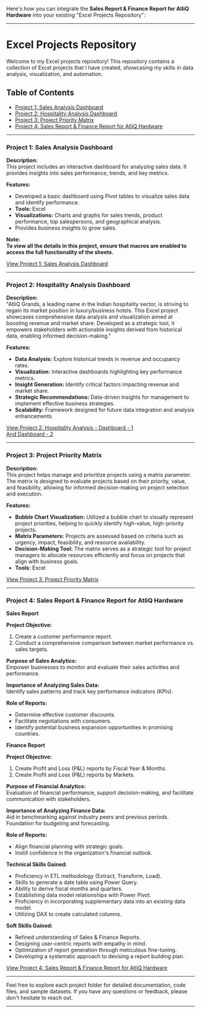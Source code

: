 Here's how you can integrate the **Sales Report & Finance Report for AtliQ Hardware** into your existing "Excel Projects Repository":

---

# Excel Projects Repository

Welcome to my Excel projects repository! This repository contains a collection of Excel projects that I have created, showcasing my skills in data analysis, visualization, and automation.

## Table of Contents
- [Project 1: Sales Analysis Dashboard](#project-1-sales-analysis-dashboard)
- [Project 2: Hospitality Analysis Dashboard](#project-2-hospitality-analysis-dashboard)
- [Project 3: Project Priority Matrix](#project-3-project-priority-matrix)
- [Project 4: Sales Report & Finance Report for AtliQ Hardware](#project-4-sales-report--finance-report-for-atliq-hardware)

---

### Project 1: Sales Analysis Dashboard

**Description:**  
This project includes an interactive dashboard for analyzing sales data. It provides insights into sales performance, trends, and key metrics.

**Features:**
- Developed a basic dashboard using Pivot tables to visualize sales data and identify performance.
- **Tools:** Excel
- **Visualizations:** Charts and graphs for sales trends, product performance, top salespersons, and geographical analysis.
- Provides business insights to grow sales.

**Note:**  
**To view all the details in this project, ensure that macros are enabled to access the full functionality of the sheets.**

[View Project 1: Sales Analysis Dashboard](https://github.com/DAThakur/Excel_Projects/blob/main/Dashboard.png)

---

### Project 2: Hospitality Analysis Dashboard

**Description:**  
"AtliQ Grands, a leading name in the Indian hospitality sector, is striving to regain its market position in luxury/business hotels. This Excel project showcases comprehensive data analysis and visualization aimed at boosting revenue and market share. Developed as a strategic tool, it empowers stakeholders with actionable insights derived from historical data, enabling informed decision-making."

**Features:**
- **Data Analysis:** Explore historical trends in revenue and occupancy rates.
- **Visualization:** Interactive dashboards highlighting key performance metrics.
- **Insight Generation:** Identify critical factors impacting revenue and market share.
- **Strategic Recommendations:** Data-driven insights for management to implement effective business strategies.
- **Scalability:** Framework designed for future data integration and analysis enhancements.

[View Project 2: Hospitality Analysis - Dashboard - 1](https://github.com/DAThakur/Excel_Projects/blob/main/AtliQ%20Hospitality%20Analyses%20-%20Page%201.png)  
[And Dashboard - 2](https://github.com/DAThakur/Excel_Projects/blob/main/AtliQ%20Hospitality%20Analyses%20-%20Page%202.png)

---

### Project 3: Project Priority Matrix

**Description:**  
This project helps manage and prioritize projects using a matrix parameter. The matrix is designed to evaluate projects based on their priority, value, and feasibility, allowing for informed decision-making on project selection and execution.

**Features:**
- **Bubble Chart Visualization:** Utilized a bubble chart to visually represent project priorities, helping to quickly identify high-value, high-priority projects.
- **Matrix Parameters:** Projects are assessed based on criteria such as urgency, impact, feasibility, and resource availability.
- **Decision-Making Tool:** The matrix serves as a strategic tool for project managers to allocate resources efficiently and focus on projects that align with business goals.
- **Tools:** Excel

[View Project 3: Project Priority Matrix](#link-to-project-priority-matrix-image-or-folder)

---

### Project 4: Sales Report & Finance Report for AtliQ Hardware

**Sales Report**

**Project Objective:**
1. Create a customer performance report.
2. Conduct a comprehensive comparison between market performance vs. sales targets.

**Purpose of Sales Analytics:**  
Empower businesses to monitor and evaluate their sales activities and performance.

**Importance of Analyzing Sales Data:**  
Identify sales patterns and track key performance indicators (KPIs).

**Role of Reports:**
- Determine effective customer discounts.
- Facilitate negotiations with consumers.
- Identify potential business expansion opportunities in promising countries.

**Finance Report**

**Project Objective:**
1. Create Profit and Loss (P&L) reports by Fiscal Year & Months.
2. Create Profit and Loss (P&L) reports by Markets.

**Purpose of Financial Analytics:**  
Evaluation of financial performance, support decision-making, and facilitate communication with stakeholders.

**Importance of Analyzing Finance Data:**  
Aid in benchmarking against industry peers and previous periods. Foundation for budgeting and forecasting.

**Role of Reports:**
- Align financial planning with strategic goals.
- Instill confidence in the organization's financial outlook.

**Technical Skills Gained:**
- Proficiency in ETL methodology (Extract, Transform, Load).
- Skills to generate a date table using Power Query.
- Ability to derive fiscal months and quarters.
- Establishing data model relationships with Power Pivot.
- Proficiency in incorporating supplementary data into an existing data model.
- Utilizing DAX to create calculated columns.

**Soft Skills Gained:**
- Refined understanding of Sales & Finance Reports.
- Designing user-centric reports with empathy in mind.
- Optimization of report generation through meticulous fine-tuning.
- Developing a systematic approach to devising a report building plan.

[View Project 4: Sales Report & Finance Report for AtliQ Hardware](#link-to-sales-and-finance-report-images-or-folder)

---

Feel free to explore each project folder for detailed documentation, code files, and sample datasets. If you have any questions or feedback, please don't hesitate to reach out.

---
